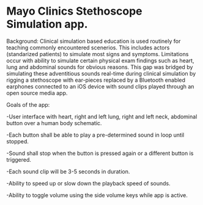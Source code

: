 # Mayo Clinics Stethoscope Simulation app.
Background: Clinical simulation based education is used routinely for teaching commonly encountered scenerios. This includes actors (standarized patients) to simulate most signs and symptoms. Limitations occur with ability to simulate certain physical exam findings such as heart, lung and abdominal sounds for obvious reasons. 
This gap was bridged by simulating these adventitious sounds real-time during clinical simulation by rigging a stethoscope with ear-pieces replaced by a Bluetooth enabled earphones connected to an iOS device with sound clips played through an open source media app.


Goals of the app:


  
  -User interface with heart, right and left lung, right and left neck, abdominal button over a human body schematic. 
  
  
  -Each button shall be able to play a pre-determined sound in loop until stopped.
  
  
  -Sound shall stop when the button is pressed again or a different button is triggered. 
  
  
  -Each sound clip will be 3-5 seconds in duration.
  
  
  -Ability to speed up or slow down the playback speed of sounds.
  
  
  -Ability to toggle volume using the side volume keys while app is active.
  
